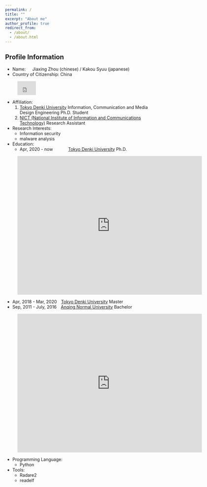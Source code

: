 ```yaml
---
permalink: /
title: ""
excerpt: "About me"
author_profile: true
redirect_from: 
  - /about/
  - /about.html
---
```



## Profile Information
- Name: &emsp; Jiaxing Zhou (chinese) / Kakou Syuu (japanese)
- Country of Citizenship: China

<figure>
  <iframe src="https://www.google.com/maps/embed?pb=!1m18!1m12!1m3!1d9644357.425605027!2d105.05119858175443!3d33.95061342034802!2m3!1f0!2f0!3f0!3m2!1i1024!2i768!4f13.1!3m3!1m2!1s0x31508e64e5c642c1%3A0x951daa7c349f366f!2z5Lit6I-v5Lq65rCR5YWx5ZKM5Zu9!5e0!3m2!1sja!2sjp!4v1613562606646!5m2!1sja!2sjp" width="60" height="45" frameborder="0" style="border:0;" allowfullscreen="" aria-hidden="false" tabindex="0"></iframe>
</figure>

- Affiliation: 
  1. [Tokyo Denki University](https://www.dendai.ac.jp/en/) Information, Communication and Media Design Engineering Ph.D. Student
  2. [NICT (National Institute of Information and Communications Technology)](https://www.nict.go.jp/en/index.html) Research Assistant
- Research Interests:
  - Information security
  - malware analysis
- Education:
  - Apr, 2020 - now &emsp;&emsp;&emsp;  [Tokyo Denki University](https://www.dendai.ac.jp/en/) Ph.D. 
 
 <figure>
  <iframe src="https://www.google.com/maps/embed?pb=!1m18!1m12!1m3!1d3238.108513344914!2d139.80393941555224!3d35.748137533906494!2m3!1f0!2f0!3f0!3m2!1i1024!2i768!4f13.1!3m3!1m2!1s0x60188e5211a864ef%3A0x26a050d2e5ee79fc!2z5p2x5Lqs6Zu75qmf5aSn5a2m!5e0!3m2!1sja!2sjp!4v1613563156823!5m2!1sja!2sjp" width="600" height="450" frameborder="0" style="border:0;" allowfullscreen="" aria-hidden="false" tabindex="0"></iframe>
 </figure>
 
  - Apr, 2018 - Mar, 2020&emsp;[Tokyo Denki University](https://www.dendai.ac.jp/en/) Master
  - Sep, 2011 - July, 2016&emsp;[Anqing Normal University](https://www.aqnu.edu.cn/) Bachelor
  
 <figure>
  <iframe src="https://www.google.com/maps/embed?pb=!1m18!1m12!1m3!1d3437.240826838022!2d117.0458533154588!3d30.514228603180864!2m3!1f0!2f0!3f0!3m2!1i1024!2i768!4f13.1!3m3!1m2!1s0x34338c44cf19ac2b%3A0xbd7bc36f968762c!2z5a6J5oW25bir56-E5aSn5a2m!5e0!3m2!1sja!2sjp!4v1613563268539!5m2!1sja!2sjp" width="600" height="450" frameborder="0" style="border:0;" allowfullscreen="" aria-hidden="false" tabindex="0"></iframe>
 </figure>
 
- <i class="fas fa-code" style="color:rgb(2, 35, 247); font-size:.85em" aria-hidden="true"></i> Programming Language:
  - <i class="fab fa-python" style="color:rgb(252,109,38); font-size:.85em" aria-hidden="true"></i> Python 
- <i class="fas fa-tools"></i> Tools:
  - Radare2
  - readelf
